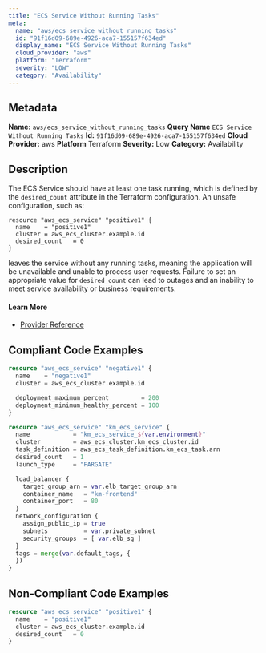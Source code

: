 ```yaml
---
title: "ECS Service Without Running Tasks"
meta:
  name: "aws/ecs_service_without_running_tasks"
  id: "91f16d09-689e-4926-aca7-155157f634ed"
  display_name: "ECS Service Without Running Tasks"
  cloud_provider: "aws"
  platform: "Terraform"
  severity: "LOW"
  category: "Availability"
---
```

## Metadata
**Name:** `aws/ecs_service_without_running_tasks`
**Query Name** `ECS Service Without Running Tasks`
**Id:** `91f16d09-689e-4926-aca7-155157f634ed`
**Cloud Provider:** aws
**Platform** Terraform
**Severity:** Low
**Category:** Availability
## Description
The ECS Service should have at least one task running, which is defined by the `desired_count` attribute in the Terraform configuration. An unsafe configuration, such as:

```
resource "aws_ecs_service" "positive1" {
  name    = "positive1"
  cluster = aws_ecs_cluster.example.id
  desired_count   = 0
}
```

leaves the service without any running tasks, meaning the application will be unavailable and unable to process user requests. Failure to set an appropriate value for `desired_count` can lead to outages and an inability to meet service availability or business requirements.

#### Learn More

 - [Provider Reference](https://registry.terraform.io/providers/hashicorp/aws/latest/docs/resources/ecs_service)


## Compliant Code Examples
```terraform
resource "aws_ecs_service" "negative1" {
  name    = "negative1"
  cluster = aws_ecs_cluster.example.id

  deployment_maximum_percent         = 200
  deployment_minimum_healthy_percent = 100
}

resource "aws_ecs_service" "km_ecs_service" {
  name            = "km_ecs_service_${var.environment}"
  cluster         = aws_ecs_cluster.km_ecs_cluster.id
  task_definition = aws_ecs_task_definition.km_ecs_task.arn
  desired_count   = 1
  launch_type     = "FARGATE"

  load_balancer {
    target_group_arn = var.elb_target_group_arn
    container_name   = "km-frontend"
    container_port   = 80
  }
  network_configuration {
    assign_public_ip = true
    subnets          = var.private_subnet
    security_groups  = [ var.elb_sg ]
  }
  tags = merge(var.default_tags, {
  })
}

```
## Non-Compliant Code Examples
```terraform
resource "aws_ecs_service" "positive1" {
  name    = "positive1"
  cluster = aws_ecs_cluster.example.id
  desired_count   = 0
}

```
